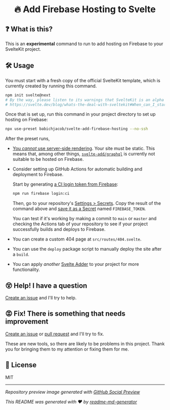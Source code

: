 <h1 align="center">🔥 Add Firebase Hosting to Svelte</h1>

## ❓ What is this?
This is an **experimental** command to run to add hosting on Firebase to your SvelteKit project.

## 🛠 Usage
You must start with a fresh copy of the official SvelteKit template, which is currently created by running this command.
```sh
npm init svelte@next
# By the way, please listen to its warnings that SvelteKit is an alpha project
# https://svelte.dev/blog/whats-the-deal-with-sveltekit#When_can_I_start_using_it
```

Once that is set up, run this command in your project directory to set up hosting on Firebase:
```sh
npx use-preset babichjacob/svelte-add-firebase-hosting --no-ssh
```

After the preset runs,
* [You *cannot* use server-side rendering](https://github.com/svelte-add/firebase-hosting/issues/1). Your site must be static. This means that, among other things, [`svelte-add/graphql`](https://github.com/svelte-add/graphql) is currently not suitable to be hosted on Firebase.

* Consider setting up GitHub Actions for automatic building and deployment to Firebase.
  
  Start by generating [a CI login token from Firebase](https://firebase.google.com/docs/cli#cli-ci-systems):
  ```sh
  npm run firebase login:ci
  ```
  
  Then, go to your repository's [Settings > Secrets](https://docs.github.com/en/free-pro-team@latest/actions/reference/encrypted-secrets#creating-encrypted-secrets-for-a-repository). Copy the result of the command above and [save it as a Secret](https://docs.github.com/en/free-pro-team@latest/actions/reference/encrypted-secrets#creating-encrypted-secrets-for-a-repository) named `FIREBASE_TOKEN`.

  You can test if it's working by making a commit to `main` or `master` and checking the Actions tab of your repository to see if your project successfully builds and deploys to Firebase.

* You can create a custom 404 page at `src/routes/404.svelte`.

* You can use the `deploy` package script to manually deploy the site after a `build`.

* You can apply *another* [Svelte Adder](https://github.com/babichjacob/svelte-adders) to your project for more functionality. 

## 😵 Help! I have a question
[Create an issue](https://github.com/svelte-add/firebase-hosting/issues/new) and I'll try to help.

## 😡 Fix! There is something that needs improvement
[Create an issue](https://github.com/svelte-add/firebase-hosting/issues/new) or [pull request](https://github.com/svelte-add/firebase-hosting/pulls) and I'll try to fix.

These are new tools, so there are likely to be problems in this project. Thank you for bringing them to my attention or fixing them for me.

## 📄 License
MIT

---

*Repository preview image generated with [GitHub Social Preview](https://social-preview.pqt.dev/)*

_This README was generated with ❤️ by [readme-md-generator](https://github.com/kefranabg/readme-md-generator)_
